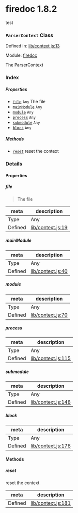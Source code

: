 
# firedoc 1.8.2

test

### `ParserContext` Class


Defined in: [lib/context.js:13](../files/lib/context.js.js)

Module: [firedoc](../modules/firedoc.md)




The ParserContext

### Index

##### Properties

  - [`file`](#property-file) `Any` The file
  - [`mainModule`](#property-mainmodule) `Any` 
  - [`module`](#property-module) `Any` 
  - [`process`](#property-process) `Any` 
  - [`submodule`](#property-submodule) `Any` 
  - [`block`](#property-block) `Any` 



##### Methods

  - [`reset`](#method-reset) reset the context





### Details


#### Properties


##### file

> The file

| meta | description |
|------|-------------|
| Type | Any |
| Defined | [lib/context.js:19](../files/lib_context.js.md#l19) |



##### mainModule

> 

| meta | description |
|------|-------------|
| Type | Any |
| Defined | [lib/context.js:40](../files/lib_context.js.md#l40) |



##### module

> 

| meta | description |
|------|-------------|
| Type | Any |
| Defined | [lib/context.js:70](../files/lib_context.js.md#l70) |



##### process

> 

| meta | description |
|------|-------------|
| Type | Any |
| Defined | [lib/context.js:115](../files/lib_context.js.md#l115) |



##### submodule

> 

| meta | description |
|------|-------------|
| Type | Any |
| Defined | [lib/context.js:148](../files/lib_context.js.md#l148) |



##### block

> 

| meta | description |
|------|-------------|
| Type | Any |
| Defined | [lib/context.js:176](../files/lib_context.js.md#l176) |






<!-- Method Block -->
#### Methods


##### reset

reset the context

| meta | description |
|------|-------------|
| Defined | [lib/context.js:181](../files/lib_context.js.md#l181) |




